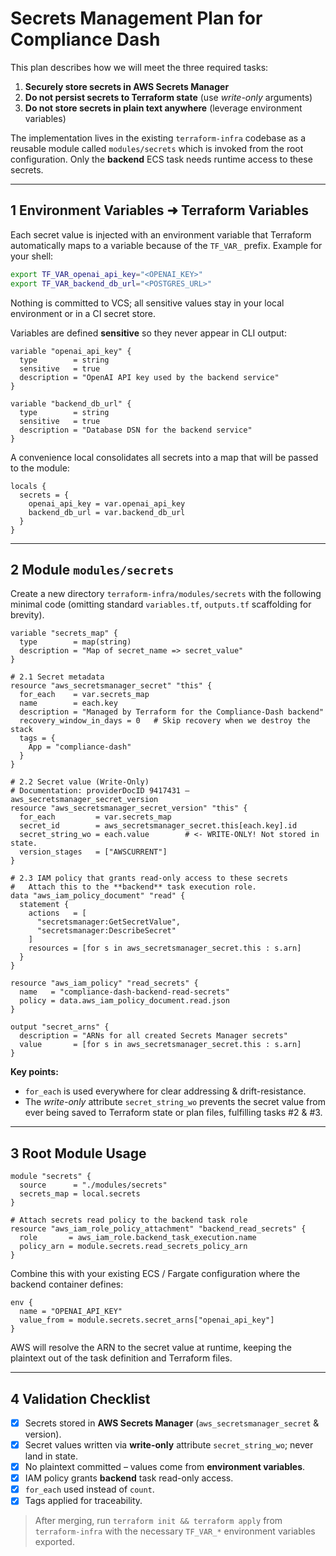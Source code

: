# Secrets Management Plan for Compliance Dash

This plan describes how we will meet the three required tasks:

1. **Securely store secrets in AWS Secrets Manager**
2. **Do not persist secrets to Terraform state** (use *write-only* arguments)
3. **Do not store secrets in plain text anywhere** (leverage environment variables)

The implementation lives in the existing `terraform-infra` codebase as a reusable module called `modules/secrets` which is invoked from the root configuration. Only the **backend** ECS task needs runtime access to these secrets.

---
## 1  Environment Variables ➜ Terraform Variables
Each secret value is injected with an environment variable that Terraform automatically maps to a variable because of the `TF_VAR_` prefix. Example for your shell:
```bash
export TF_VAR_openai_api_key="<OPENAI_KEY>"
export TF_VAR_backend_db_url="<POSTGRES_URL>"
```
Nothing is committed to VCS; all sensitive values stay in your local environment or in a CI secret store.

Variables are defined **sensitive** so they never appear in CLI output:
```hcl
variable "openai_api_key" {
  type        = string
  sensitive   = true
  description = "OpenAI API key used by the backend service"
}

variable "backend_db_url" {
  type        = string
  sensitive   = true
  description = "Database DSN for the backend service"
}
```

A convenience local consolidates all secrets into a map that will be passed to the module:
```hcl
locals {
  secrets = {
    openai_api_key = var.openai_api_key
    backend_db_url = var.backend_db_url
  }
}
```

---
## 2  Module `modules/secrets`
Create a new directory `terraform-infra/modules/secrets` with the following minimal code (omitting standard `variables.tf`, `outputs.tf` scaffolding for brevity).

```hcl
variable "secrets_map" {
  type        = map(string)
  description = "Map of secret_name => secret_value"
}

# 2.1 Secret metadata
resource "aws_secretsmanager_secret" "this" {
  for_each    = var.secrets_map
  name        = each.key
  description = "Managed by Terraform for the Compliance-Dash backend"
  recovery_window_in_days = 0   # Skip recovery when we destroy the stack
  tags = {
    App = "compliance-dash"
  }
}

# 2.2 Secret value (Write-Only)
# Documentation: providerDocID 9417431 – aws_secretsmanager_secret_version
resource "aws_secretsmanager_secret_version" "this" {
  for_each         = var.secrets_map
  secret_id        = aws_secretsmanager_secret.this[each.key].id
  secret_string_wo = each.value        # <- WRITE-ONLY! Not stored in state.
  version_stages   = ["AWSCURRENT"]
}

# 2.3 IAM policy that grants read-only access to these secrets
#   Attach this to the **backend** task execution role.
data "aws_iam_policy_document" "read" {
  statement {
    actions   = [
      "secretsmanager:GetSecretValue",
      "secretsmanager:DescribeSecret"
    ]
    resources = [for s in aws_secretsmanager_secret.this : s.arn]
  }
}

resource "aws_iam_policy" "read_secrets" {
  name   = "compliance-dash-backend-read-secrets"
  policy = data.aws_iam_policy_document.read.json
}

output "secret_arns" {
  description = "ARNs for all created Secrets Manager secrets"
  value       = [for s in aws_secretsmanager_secret.this : s.arn]
}
```

**Key points:**
- `for_each` is used everywhere for clear addressing & drift-resistance.
- The *write-only* attribute `secret_string_wo` prevents the secret value from ever being saved to Terraform state or plan files, fulfilling tasks #2 & #3.

---
## 3  Root Module Usage
```hcl
module "secrets" {
  source      = "./modules/secrets"
  secrets_map = local.secrets
}

# Attach secrets read policy to the backend task role
resource "aws_iam_role_policy_attachment" "backend_read_secrets" {
  role       = aws_iam_role.backend_task_execution.name
  policy_arn = module.secrets.read_secrets_policy_arn
}
```

Combine this with your existing ECS / Fargate configuration where the backend container defines:
```hcl
env {
  name = "OPENAI_API_KEY"
  value_from = module.secrets.secret_arns["openai_api_key"]
}
```

AWS will resolve the ARN to the secret value at runtime, keeping the plaintext out of the task definition and Terraform files.

---
## 4  Validation Checklist
- [x] Secrets stored in **AWS Secrets Manager** (`aws_secretsmanager_secret` & version).
- [x] Secret values written via **write-only** attribute `secret_string_wo`; never land in state.
- [x] No plaintext committed – values come from **environment variables**.
- [x] IAM policy grants **backend** task read-only access.
- [x] `for_each` used instead of `count`.
- [x] Tags applied for traceability.

> After merging, run `terraform init && terraform apply` from `terraform-infra` with the necessary `TF_VAR_*` environment variables exported.
